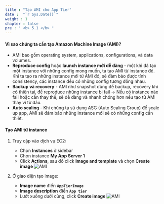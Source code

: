 ```yaml
---
title : "Tạo AMI cho App Tier"
date :  "`r Sys.Date()`" 
weight : 1
chapter : false
pre : " <b> 5.1 </b> "
---
```


#### Vì sao chúng ta cần tạo Amazon Machine Image (AMI)?

- AMI bao gồm operating system, applications, configurations, và data volumes.
- **Reproduce config** hoặc **launch instance mới dễ dàng** - một khi đã tạo một instance với những config mong muốn, ta tạo AMI từ instance đó. Khi ta tạo ra những instance mới từ AMI đó, sẽ đảm bảo được tính consistency, các instance đều có những config tương đồng nhau.
- **Backup và recovery** - AMI như snapshot dùng để backup, recovery khi có thiên tai, để reproduce những instance bị fail → Nếu có instance nào fail hoặc cần thay thế, sẽ dễ dàng và nhanh chóng hơn nếu tạo từ AMI thay vì từ đầu.
- **Auto scaling** - Khi chúng ta sử dụng ASG (Auto Scaling Group) để scale up app, AMI sẽ đảm bảo những instance mới sẽ có những config cần thiết.

#### Tạo AMI từ instance
1. Truy cập vào dịch vụ EC2:
    - Chọn **Instances** ở sidebar
    - Chọn instance **My App Server 1**
    - Click **Actions**, sau đó click **Image and template** và chọn **Create image**
![AMI](/images/5-1/01.png?width=50pc)

2. Ở giao diện tạo image:
    - **Image name** điền **`AppTierImage`**
    - **Image description** điền **`App tier`**
    - Lướt xuống dưới cùng, click **Create image**
![AMI](/images/5-1/02.png?width=50pc)